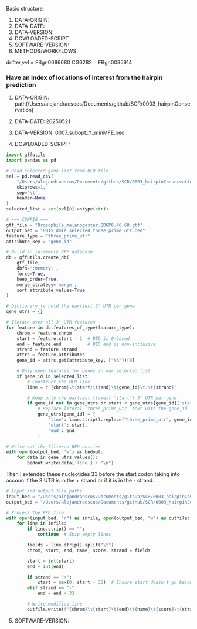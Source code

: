 Basic structure:
1.  DATA-ORIGIN:
2.  DATA-DATE:
3.  DATA-VERSION:
4.  DOWLOADED-SCRIPT
5.  SOFTWARE-VERSION:
6.  METHODS/WORKFLOWS

drifter,vvl = FBgn0086680
CG6282 = FBgn0035914

### Have an index of locations of interest from the hairpin prediction


1.  DATA-ORIGIN:
path(/Users/alejandraescos/Documents/github/SCR/0003_hairpinConservation)

2.  DATA-DATE:
20250521

3.  DATA-VERSION:
0007_subopt_Y_minMFE.bed

4.  DOWLOADED-SCRIPT:

``` 0015_3utr_conserved_selection.py
import gffutils
import pandas as pd

# Read selected gene list from BED file
sel = pd.read_csv(
    "/Users/alejandraescos/Documents/github/SCR/0003_hairpinConservation/data/0007_subopt_Y_minMFE.bed",
    skiprows=1,
    sep='\t',
    header=None
)
selected_list = set(sel[0].astype(str))

# === CONFIG ===
gtf_file = "Drosophila_melanogaster.BDGP6.46.60.gtf"
output_bed = "0015_dmle_selected_three_prime_utr.bed"
feature_type = "three_prime_utr"
attribute_key = "gene_id"

# Build an in-memory GFF database
db = gffutils.create_db(
    gtf_file,
    dbfn=':memory:',
    force=True,
    keep_order=True,
    merge_strategy='merge',
    sort_attribute_values=True
)

# Dictionary to hold the earliest 3' UTR per gene
gene_utrs = {}

# Iterate over all 3' UTR features
for feature in db.features_of_type(feature_type):
    chrom = feature.chrom
    start = feature.start - 1  # BED is 0-based
    end = feature.end          # BED end is non-inclusive
    strand = feature.strand
    attrs = feature.attributes
    gene_id = attrs.get(attribute_key, ["NA"])[0]

    # Only keep features for genes in our selected list
    if gene_id in selected_list:
        # Construct the BED line
        line = f"{chrom}\t{start}\t{end}\t{gene_id}\t.\t{strand}"

        # Keep only the earliest (lowest 'start') 3' UTR per gene
        if gene_id not in gene_utrs or start < gene_utrs[gene_id]['start']:
            # Replace literal 'three_prime_utr' text with the gene_id
            gene_utrs[gene_id] = {
                'line': line.strip().replace("three_prime_utr", gene_id),
                'start': start,
                'end': end
            }

# Write out the filtered BED entries
with open(output_bed, 'w') as bedout:
    for data in gene_utrs.values():
        bedout.write(data['line'] + "\n")
```

Then I extended these nucleotides 33 before the start codon taking into accoun if the 3'UTR is in the + strand or if it is in the - strand.

```0016_dmle_three_prime_utr_extend.py
# Input and output file paths
input_bed = "/Users/alejandraescos/Documents/github/SCR/0003_hairpinConservation/data/0015_dmle_selected_three_prime_utr.bed"
output_bed = "/Users/alejandraescos/Documents/github/SCR/0003_hairpinConservation/data/0016_dmle_selected_three_prime_utr_extend.bed"

# Process the BED file
with open(input_bed, "r") as infile, open(output_bed, "w") as outfile:
    for line in infile:
        if line.strip() == "":
            continue  # Skip empty lines

        fields = line.strip().split("\t")
        chrom, start, end, name, score, strand = fields

        start = int(start)
        end = int(end)

        if strand == "+":
            start = max(0, start - 33)  # Ensure start doesn't go below 0
        elif strand == "-":
            end = end + 33

        # Write modified line
        outfile.write(f"{chrom}\t{start}\t{end}\t{name}\t{score}\t{strand}\n")
```

5.  SOFTWARE-VERSION:

